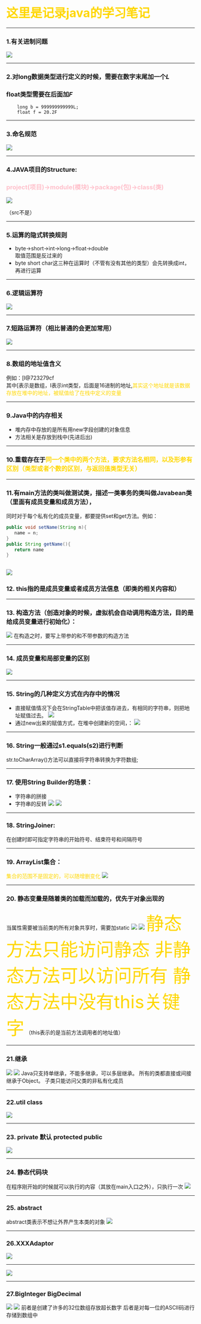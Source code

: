 
# <font color='gold' size=6px>这里是记录java的学习笔记</font>

---

### 1.有关进制问题

![](.note_images/eaddc408.png)

---

### 2.对long数据类型进行定义的时候，需要在数字末尾加一个*L*
### float类型需要在后面加*F*
~~~
    long b = 999999999999L;
    float f = 20.2F
~~~

---

### 3.命名规范
![](.note_images/9136b70f.png)

---

### 4.JAVA项目的Structure:
### <font color='pink'>project(项目)->module(模块)->package(包)->class(类)</font>
![](.note_images/a466c293.png)

（src不是）

---

### 5.运算的隐式转换规则
 - byte->short->int->long->float->double  
取值范围是反过来的
 - byte short char这三种在运算时（不管有没有其他的类型）会先转换成int，再进行运算

---

### 6.逻辑运算符
![](.note_images/832258bd.png)

---

### 7.短路运算符（相比普通的会更加常用）
![](.note_images/b520100e.png)

---

### 8.数组的地址值含义
例如：[I@723279cf  
其中[表示是数组，I表示int类型，后面是16进制的地址,<font color=gold>其实这个地址就是该数据存放在堆中的地址，被赋值给了在栈中定义的变量</font>

---

### 9.Java中的内存相关
 - 堆内存中存放的是所有用new字段创建的对象信息
 - 方法相关是存放到栈中(先进后出)


---

### 10.重载存在于<font color=gold>同一个类中的两个方法，要求方法名相同，以及形参有区别（类型或者个数的区别，与返回值类型无关）</font>

---

### 11.有main方法的类叫做测试类，描述一类事务的类叫做Javabean类（里面有成员变量和成员方法），
同时对于每个私有化的成员变量，都要提供set和get方法。例如：
 ~~~java
public void setName(String n){
    name = n;
}
public String getName(){
    return name
}
~~~
![](.note_images/8cedda07.png)
---

### 12. this指的是成员变量或者成员方法信息（即类的相关内容和）

---

### 13. 构造方法（创造对象的时候，虚拟机会自动调用构造方法，目的是给成员变量进行初始化）：
![](.note_images/ff5d7f16.png)
在构造之时，要写上带参的和不带参数的构造方法

--- 

### 14. 成员变量和局部变量的区别
![](.note_images/78ccac22.png)

---

### 15. String的几种定义方式在内存中的情况
 - 直接赋值情况下会在StringTable中把该值存进去，有相同的字符串，则把地址赋值过去。
![](.note_images/0b93de71.png)
 - 通过new出来的赋值方式，在堆中创建新的空间，：
![](.note_images/6dcf7800.png)

---

### 16. String一般通过s1.equals(s2)进行判断
str.toCharArray()方法可以直接将字符串转换为字符数组;

---

### 17. 使用String Builder的场景：
 - 字符串的拼接
 - 字符串的反转
![](.note_images/7f3291b4.png)
![](.note_images/a32c9077.png)

---

### 18. StringJoiner:
在创建时即可指定字符串的开始符号、结束符号和间隔符号

---

### 19. ArrayList集合：
<font color='gold'>集合的范围不是固定的，可以随增删变化</font>
![](.note_images/9da64595.png)

---

### 20. 静态变量是随着类的加载而加载的，优先于对象出现的
当属性需要被当前类的所有对象共享时，需要加static
![](.note_images/feed1161.png)
![](.note_images/19b23133.png)
<font color='gold' size=30px>静态方法只能访问静态
非静态方法可以访问所有
静态方法中没有this关键字</font>
（this表示的是当前方法调用者的地址值）

---

### 21.继承
![](.note_images/8ef3d829.png)
![](.note_images/0bddc346.png)
Java只支持单继承，不能多继承，可以多层继承。
所有的类都直接或间接继承于Object。
子类只能访问父类的非私有化成员

---

### 22.util class
![](.note_images/94a13e25.png)

---

### 23. private 默认 protected public
![](.note_images/b710de13.png)

---

### 24. 静态代码块
在程序刚开始的时候就可以执行的内容（其放在main入口之外），只执行一次
![](.note_images/fb3e66b7.png)

---

### 25. abstract
abstract类表示不想让外界产生本类的对象
![](.note_images/9fc2aeb0.png)

---

### 26.XXXAdaptor
![](.note_images/4d4d428a.png)

---
![](.note_images/744ef556.png)

---

### 27.BigInteger BigDecimal
![](.note_images/a131a638.png)
![](.note_images/73894c59.png)
前者是创建了许多的32位数组存放超长数字
后者是对每一位的ASCII码进行存储到数组中